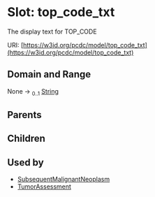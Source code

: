 
# Slot: top_code_txt


The display text for TOP_CODE

URI: [https://w3id.org/pcdc/model/top_code_txt](https://w3id.org/pcdc/model/top_code_txt)


## Domain and Range

None &#8594;  <sub>0..1</sub> [String](types/String.md)

## Parents


## Children


## Used by

 * [SubsequentMalignantNeoplasm](SubsequentMalignantNeoplasm.md)
 * [TumorAssessment](TumorAssessment.md)
